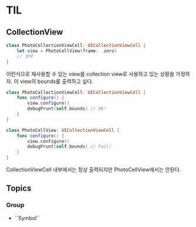 # TIL



## CollectionView 

```swift
class PhotoCollectionViewCell: UICollectionViewCell {
    let view = PhotoCellView(frame: .zero)
    // 생략
}

```

이런식으로 재사용할 수 있는 view를 collection view로 사용하고 있는 상황을 가정하자. 이 view의 bounds를 출력하고 싶다. 


```swift
class PhotoCollectionViewCell: UICollectionViewCell {
    func configure() {
        view.configure() 
        debugPrunt(self.bounds) // OK!
    }
}

class PhotoCellView: UICollectionViewCell {
    func configure() {
        view.configure() 
        debugPrunt(self.bounds) // Fail!
    }
}
```

CollectionViewCell 내부에서는 정상 출력되지만 PhotoCellView에서는 안된다. 


## Topics

### <!--@START_MENU_TOKEN@-->Group<!--@END_MENU_TOKEN@-->

- <!--@START_MENU_TOKEN@-->``Symbol``<!--@END_MENU_TOKEN@-->
